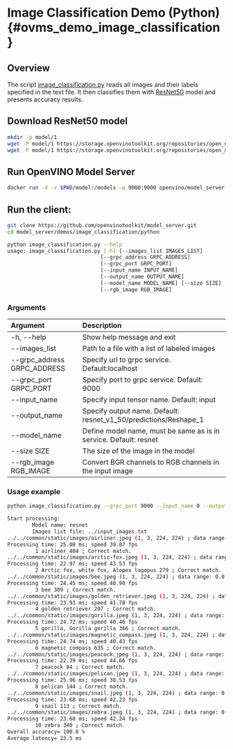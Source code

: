 # Image Classification Demo (Python) {#ovms_demo_image_classification}

## Overview

The script [image_classification.py](https://github.com/openvinotoolkit/model_server/blob/releases/2022/3/demos/image_classification/python/image_classification.py) reads all images and their labels specified in the text file. It then classifies them with [ResNet50](https://docs.openvino.ai/2022.2/omz_models_model_resnet50_binary_0001.html) model and presents accuracy results.


## Download ResNet50 model

```bash
mkdir -p model/1
wget -P model/1 https://storage.openvinotoolkit.org/repositories/open_model_zoo/2022.1/models_bin/2/resnet50-binary-0001/FP32-INT1/resnet50-binary-0001.bin
wget -P model/1 https://storage.openvinotoolkit.org/repositories/open_model_zoo/2022.1/models_bin/2/resnet50-binary-0001/FP32-INT1/resnet50-binary-0001.xml
```

## Run OpenVINO Model Server
```bash
docker run -d -v $PWD/model:/models -p 9000:9000 openvino/model_server:latest --model_path /models --model_name resnet --port 9000
```

## Run the client:
```bash
git clone https://github.com/openvinotoolkit/model_server.git
cd model_server/demos/image_classification/python

python image_classification.py --help
usage: image_classification.py [-h] [--images_list IMAGES_LIST]
                              [--grpc_address GRPC_ADDRESS]
                              [--grpc_port GRPC_PORT]
                              [--input_name INPUT_NAME]
                              [--output_name OUTPUT_NAME]
                              [--model_name MODEL_NAME] [--size SIZE]
                              [--rgb_image RGB_IMAGE]
```

### Arguments

| Argument      | Description |
| :---        |    :----   |
| -h, --help       | Show help message and exit       |
| --images_list   |   Path to a file with a list of labeled images      |
| --grpc_address GRPC_ADDRESS | Specify url to grpc service. Default:localhost | 
| --grpc_port GRPC_PORT | Specify port to grpc service. Default: 9000 |
| --input_name | Specify input tensor name. Default: input |
| --output_name | Specify output name. Default: resnet_v1_50/predictions/Reshape_1 |
| --model_name | Define model name, must be same as is in service. Default: resnet|
| --size SIZE  | The size of the image in the model|
| --rgb_image RGB_IMAGE | Convert BGR channels to RGB channels in the input image |

### Usage example

```bash
python image_classification.py --grpc_port 9000 --input_name 0 --output_name 1463 --images_list ../input_images.txt

Start processing:
        Model name: resnet
        Images list file: ../input_images.txt
../../common/static/images/airliner.jpeg (1, 3, 224, 224) ; data range: 0.0 : 255.0
Processing time: 25.08 ms; speed 39.87 fps
         1 airliner 404 ; Correct match.
../../common/static/images/arctic-fox.jpeg (1, 3, 224, 224) ; data range: 0.0 : 255.0
Processing time: 22.97 ms; speed 43.53 fps
         2 Arctic fox, white fox, Alopex lagopus 279 ; Correct match.
../../common/static/images/bee.jpeg (1, 3, 224, 224) ; data range: 0.0 : 255.0
Processing time: 24.45 ms; speed 40.90 fps
         3 bee 309 ; Correct match.
../../common/static/images/golden_retriever.jpeg (1, 3, 224, 224) ; data range: 0.0 : 255.0
Processing time: 23.93 ms; speed 41.78 fps
         4 golden retriever 207 ; Correct match.
../../common/static/images/gorilla.jpeg (1, 3, 224, 224) ; data range: 0.0 : 255.0
Processing time: 24.72 ms; speed 40.46 fps
         5 gorilla, Gorilla gorilla 366 ; Correct match.
../../common/static/images/magnetic_compass.jpeg (1, 3, 224, 224) ; data range: 0.0 : 247.0
Processing time: 24.74 ms; speed 40.43 fps
         6 magnetic compass 635 ; Correct match.
../../common/static/images/peacock.jpeg (1, 3, 224, 224) ; data range: 0.0 : 255.0
Processing time: 22.39 ms; speed 44.66 fps
         7 peacock 84 ; Correct match.
../../common/static/images/pelican.jpeg (1, 3, 224, 224) ; data range: 0.0 : 255.0
Processing time: 25.96 ms; speed 38.53 fps
         8 pelican 144 ; Correct match.
../../common/static/images/snail.jpeg (1, 3, 224, 224) ; data range: 0.0 : 248.0
Processing time: 23.68 ms; speed 42.23 fps
         9 snail 113 ; Correct match.
../../common/static/images/zebra.jpeg (1, 3, 224, 224) ; data range: 0.0 : 255.0
Processing time: 23.68 ms; speed 42.24 fps
         10 zebra 340 ; Correct match.
Overall accuracy= 100.0 %
Average latency= 23.5 ms
```





